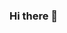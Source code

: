 
### Hi there 👋

<!--
**420ku/420ku** is a ✨ _special_ ✨ repository because its `README.md` (this file) appears on your GitHub profile.

![](https://hit.yhype.me/github/profile?user_id=125331974)

Here are some ideas to get you started:

- 🔭 I’m currently working on ...
- 🌱 I’m currently learning ...
- 👯 I’m looking to collaborate on ...
- 🤔 I’m looking for help with ...
- 💬 Ask me about ...
- 📫 How to reach me: ...
- 😄 Pronouns: ...
- ⚡ Fun fact: ...
-->
